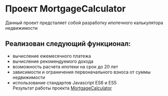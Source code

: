 # Проект MortgageCalculator
Данный проект предсталяет собой разработку ипотечного калькулятора недвижимости
## Реализован следующий функционал:
* вычисление ежемесячного платежа
* вычисление рекомендуемого дохода
* возможность расчета ипотеки на срок до 20 лет
* зависимости и ограничения первоначального взноса от суммы недвижимости
* использование стандартов Javascript ES6 и ES5 <br>
Результат работы проекта [MortgageCalculator](https://samokhindmitro.github.io/mortgageCalculator)

